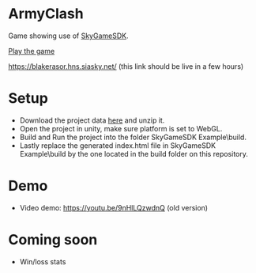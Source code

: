 # ArmyClash
Game showing use of [SkyGameSDK](https://github.com/figurestudios/SkyGameSDK).

[Play the game](https://000fgnr66ahnc7suut3u4ulg125elh9h7q1kftotkq2pkufcpnmo9b0.siasky.net/)

https://blakerasor.hns.siasky.net/ (this link should be live in a few hours) 

# Setup
- Download the project data [here](https://siasky.net/AAAvorLGfQKLDTubMaaF7xYSHOmB3Ki6Wh_lBMA_GkswGw) and unzip it.
- Open the project in unity, make sure platform is set to WebGL.
- Build and Run the project into the folder SkyGameSDK Example\build.
- Lastly replace the generated index.html file in SkyGameSDK Example\build by the one located in the build folder on this repository.

# Demo
- Video demo: https://youtu.be/9nHlLQzwdnQ (old version)

# Coming soon
- Win/loss stats
